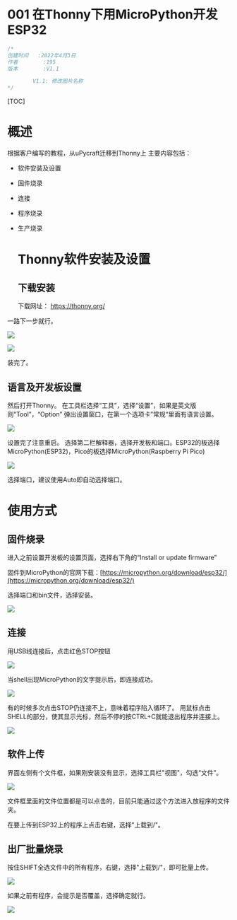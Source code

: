 # 001 在Thonny下用MicroPython开发ESP32

```c
/*
创建时间   :2022年4月3日
作者        :195
版本        :V1.1

        V1.1: 修改图片名称
*/
```

[TOC]

# 概述

根据客户编写的教程，从uPycraft迁移到Thonny上
主要内容包括：

- 软件安装及设置

- 固件烧录

- 连接

- 程序烧录

- 生产烧录
  
  # Thonny软件安装及设置
  
  ## 下载安装
  
  下载网址：
  https://thonny.org/

一路下一步就行。

![](md_pic/pic1.jpg)

![](md_pic/pic2.jpg)

装完了。

## 语言及开发板设置

然后打开Thonny。
在工具栏选择“工具”，选择“设置”，如果是英文版则“Tool”，“Option”
弹出设置窗口，在第一个选项卡”常规“里面有语言设置。

![](md_pic/pic3.jpg)

设置完了注意重启。
选择第二栏解释器，选择开发板和端口。ESP32的板选择MicroPython(ESP32)，Pico的板选择MicroPython(Raspberry Pi Pico)

![](md_pic/pic4.jpg)

选择端口，建议使用Auto即自动选择端口。

# 使用方式

## 固件烧录

进入之前设置开发板的设置页面，选择右下角的“Install or update firmware”

固件到MicroPython的官网下载：[https://micropython.org/download/esp32/](https://micropython.org/download/esp32/)

选择端口和bin文件，选择安装。

![](md_pic/pic5.jpg)

## 连接

用USB线连接后，点击红色STOP按钮

![](md_pic/pic6.jpg)

当shell出现MicroPython的文字提示后，即连接成功。

![](md_pic/pic8.jpg)

有的时候多次点击STOP仍连接不上，意味着程序陷入循环了。
用鼠标点击SHELL的部分，使其显示光标，然后不停的按CTRL+C就能退出程序并连接上。

![](md_pic/pic9.jpg)

## 软件上传

界面左侧有个文件框，如果刚安装没有显示，选择工具栏"视图"，勾选“文件”。

![](md_pic/pic10.jpg)

文件框里面的文件位置都是可以点击的，目前只能通过这个方法进入放程序的文件夹。

在要上传到ESP32上的程序上点击右键，选择"上载到/"。

## 出厂批量烧录

按住SHIFT全选文件中的所有程序，右键，选择"上载到/"，即可批量上传。

![](md_pic/pic7.jpg)

如果之前有程序，会提示是否覆盖，选择确定就行。

![](md_pic/pic11.jpg)
